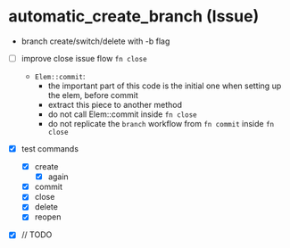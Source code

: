 # automatic_create_branch (Issue)

- branch create/switch/delete with -b flag


- [ ] improve close issue flow `fn close`
  - `Elem::commit`:
    - the important part of this code is the initial one when setting up the elem, before commit
    - extract this piece to another method
    - do not call Elem::commit inside `fn close`
    - do not replicate the `branch` workflow from `fn commit` inside `fn close`

- [x] test commands
  - [x] create
    - [x] again
  - [x] commit
  - [x] close
  - [x] delete
  - [x] reopen
- [x] // TODO

